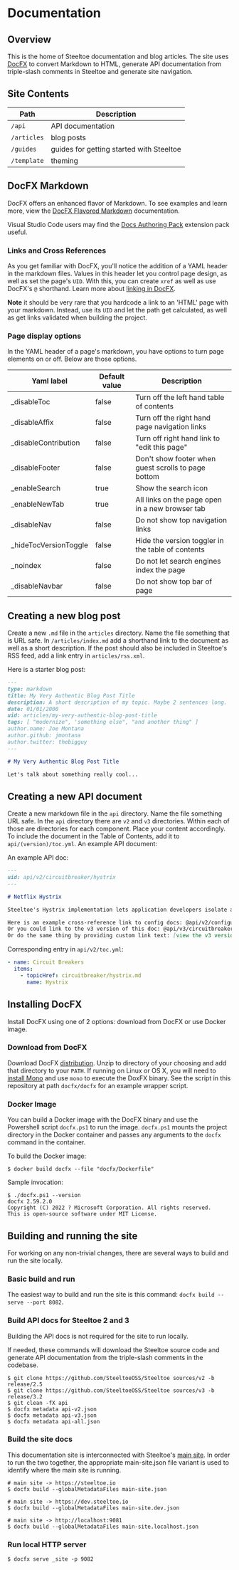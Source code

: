 # Documentation

## Overview

This is the home of Steeltoe documentation and blog articles. The site uses [DocFX](https://dotnet.github.io/docfx) to convert Markdown to HTML, generate API documentation from triple-slash comments in Steeltoe and generate site navigation.

## Site Contents

| Path | Description
| --- | ---
| `/api` | API documentation
| `/articles` | blog posts
| `/guides` | guides for getting started with Steeltoe
| `/template` | theming

## DocFX Markdown

DocFX offers an enhanced flavor of Markdown. To see examples and learn more, view the [DocFX Flavored Markdown](https://dotnet.github.io/docfx/spec/docfx_flavored_markdown.html) documentation.

Visual Studio Code users may find the [Docs Authoring Pack](https://marketplace.visualstudio.com/items?itemName=docsmsft.docs-authoring-pack) extension pack useful.

### Links and Cross References

As you get familiar with DocFX, you'll notice the addition of a YAML header in the markdown files. Values in this header let you control page design, as well as set the page's `UID`. With this, you can create `xref` as well as use DocFX's `@` shorthand. Learn more about [linking in DocFX](https://dotnet.github.io/docfx/tutorial/links_and_cross_references.html).

**Note** it should be very rare that you hardcode a link to an 'HTML' page with your markdown. Instead, use its `UID` and let the path get calculated, as well as get links validated when building the project.

### Page display options

In the YAML header of a page's markdown, you have options to turn page elements on or off. Below are those options.

|Yaml label  |Default value  |Description   |
|---------|---------|---------|
|_disableToc     |false|Turn off the left hand table of contents         |
|_disableAffix     |false|Turn off the right hand page navigation links         |
|_disableContribution     |false|Turn off right hand link to "edit this page"         |
|_disableFooter     |false|Don't show footer when guest scrolls to page bottom         |
|_enableSearch     |true|Show the search icon         |
|_enableNewTab     |true|All links on the page open in a new browser tab         |
|_disableNav     |false|Do not show top navigation links         |
|_hideTocVersionToggle|false     |Hide the version toggler in the table of contents         |
|_noindex     |false|Do not let search engines index the page         |
|_disableNavbar|false     |Do not show top bar of page         |

## Creating a new blog post

Create a new `.md` file in the `articles` directory. Name the file something that is URL safe. In `/articles/index.md` add a shorthand link to the document as well as a short description. If the post should also be included in Steeltoe's RSS feed, add a link entry in `articles/rss.xml`.

Here is a starter blog post:

```markdown
---
type: markdown
title: My Very Authentic Blog Post Title
description: A short description of my topic. Maybe 2 sentences long.
date: 01/01/2000
uid: articles/my-very-authentic-blog-post-title
tags: [ "modernize", 'something else", "and another thing" ]
author.name: Joe Montana
author.github: jmontana
author.twitter: thebigguy
---

# My Very Authentic Blog Post Title

Let's talk about something really cool...
```

## Creating a new API document

Create a new markdown file in the `api` directory. Name the file something URL safe. In the `api` directory there are `v2` and `v3` directories. Within each of those are directories for each component. Place your content accordingly. To include the document in the Table of Contents, add it to `api/(version)/toc.yml`.
An example API document:

An example API doc:

```markdown
---
uid: api/v2/circuitbreaker/hystrix
---

# Netflix Hystrix

Steeltoe's Hystrix implementation lets application developers isolate and manage back-end dependencies so that a single failing dependency does not take down the entire application. This is accomplished by wrapping all calls to external dependencies in a `HystrixCommand`, which runs in its own...

Here is an example cross-reference link to config docs: @api/v2/configuration/cloud-foundry-provider
Or you could link to the v3 version of this doc: @api/v3/circuitbreaker/hystrix
Or do the same thing by providing custom link text: [view the v3 version](xref:api/v2/circuitbreaker/hystrix)
```

Corresponding entry in `api/v2/toc.yml`:

```yaml
- name: Circuit Breakers
  items:
    - topicHref: circuitbreaker/hystrix.md
      name: Hystrix
```

## Installing DocFX

Install DocFX using one of 2 options: download from DocFX or use Docker image.

### Download from DocFX

Download DocFX [distribution](https://github.com/dotnet/docfx/releases/).
Unzip to directory of your choosing and add that directory to your `PATH`.
If running on Linux or OS X, you will need to [install Mono](https://www.mono-project.com/docs/getting-started/install/) and use `mono` to execute the DoxFX binary.
See the script in this repository at path `docfx/docfx` for an example wrapper script.

### Docker Image

You can build a Docker image with the DocFX binary and use the Powershell script `docfx.ps1` to run the image.
`docfx.ps1` mounts the project directory in the Docker container and passes any arguments to the `docfx` command in the container.

To build the Docker image:

```
$ docker build docfx --file "docfx/Dockerfile"
```

Sample invocation:

```
$ ./docfx.ps1 --version
docfx 2.59.2.0
Copyright (C) 2022 ? Microsoft Corporation. All rights reserved.
This is open-source software under MIT License.
```

## Building and running the site

For working on any non-trivial changes, there are several ways to build and run the site locally.

### Basic build and run

The easiest way to build and run the site is this command: `docfx build --serve --port 8082`.

### Build API docs for Steeltoe 2 and 3

Building the API docs is not required for the site to run locally.

If needed, these commands will download the Steeltoe source code and generate API documentation from the triple-slash comments in the codebase.

```
$ git clone https://github.com/SteeltoeOSS/Steeltoe sources/v2 -b release/2.5
$ git clone https://github.com/SteeltoeOSS/Steeltoe sources/v3 -b release/3.2
$ git clean -fX api
$ docfx metadata api-v2.json
$ docfx metadata api-v3.json
$ docfx metadata api-all.json
```

### Build the site docs

This documentation site is interconnected with Steeltoe's [main site](https://github.com/SteeltoeOSS/MainSite). In order to run the two together, the appropriate main-site.json file variant is used to identify where the main site is running.

```
# main site -> https://steeltoe.io
$ docfx build --globalMetadataFiles main-site.json

# main site -> https://dev.steeltoe.io
$ docfx build --globalMetadataFiles main-site.dev.json

# main site -> http://localhost:9081
$ docfx build --globalMetadataFiles main-site.localhost.json
```

### Run local HTTP server

```
$ docfx serve _site -p 9082
```
